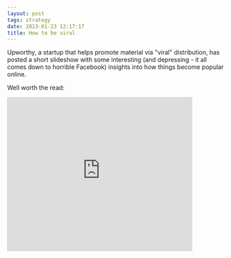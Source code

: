 ```yaml
---
layout: post
tags: strategy
date: 2013-01-23 12:17:17
title: How to be viral
---
```

Upworthy, a startup that helps promote material via "viral" distribution, has posted a short slideshow with some interesting (and depressing - it all comes down to horrible Facebook) insights into how things become popular online.

Well worth the read:

<p><iframe src="http://www.slideshare.net/slideshow/embed_code/15473996?rel=0" width="427" height="356" frameborder="0" marginwidth="0" marginheight="0" scrolling="no" style="border:1px solid #CCC;border-width:1px 1px 0;margin-bottom:5px" allowfullscreen webkitallowfullscreen mozallowfullscreen> </iframe></p>